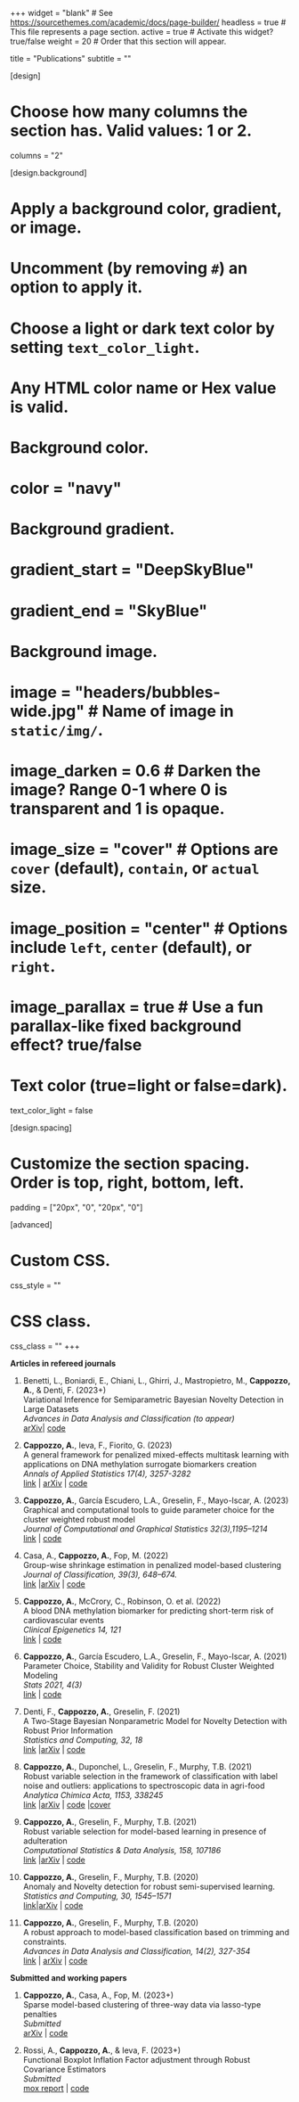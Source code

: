 +++
widget = "blank"  # See https://sourcethemes.com/academic/docs/page-builder/
headless = true  # This file represents a page section.
active = true  # Activate this widget? true/false
weight = 20  # Order that this section will appear.

title = "Publications"
subtitle = ""

[design]
  # Choose how many columns the section has. Valid values: 1 or 2.
  columns = "2"

[design.background]
  # Apply a background color, gradient, or image.
  #   Uncomment (by removing `#`) an option to apply it.
  #   Choose a light or dark text color by setting `text_color_light`.
  #   Any HTML color name or Hex value is valid.

  # Background color.
  # color = "navy"

  # Background gradient.
  # gradient_start = "DeepSkyBlue"
  # gradient_end = "SkyBlue"

  # Background image.
  # image = "headers/bubbles-wide.jpg"  # Name of image in `static/img/`.
  # image_darken = 0.6  # Darken the image? Range 0-1 where 0 is transparent and 1 is opaque.
  # image_size = "cover"  #  Options are `cover` (default), `contain`, or `actual` size.
  # image_position = "center"  # Options include `left`, `center` (default), or `right`.
  # image_parallax = true  # Use a fun parallax-like fixed background effect? true/false

  # Text color (true=light or false=dark).
  text_color_light = false

[design.spacing]
  # Customize the section spacing. Order is top, right, bottom, left.
  padding = ["20px", "0", "20px", "0"]

[advanced]
 # Custom CSS.
 css_style = ""

 # CSS class.
 css_class = ""
+++

**Articles in refereed journals**  

1. Benetti, L., Boniardi, E., Chiani, L., Ghirri, J., Mastropietro, M., **Cappozzo, A.**, & Denti, F. (2023+)    
Variational Inference for Semiparametric Bayesian Novelty Detection in Large Datasets         
*Advances in Data Analysis and Classification (to appear)*  
[arXiv](https://arxiv.org/abs/2212.01865)| [code](https://github.com/JacopoGhirri/VarBRAND)


1. **Cappozzo, A.**, Ieva, F., Fiorito, G. (2023)  
A general framework for penalized mixed-effects multitask learning with applications on DNA methylation surrogate biomarkers creation   
*Annals of Applied Statistics 17(4), 3257-3282*   
[link](https://projecteuclid.org/journals/annals-of-applied-statistics/volume-17/issue-4/A-general-framework-for-penalized-mixed-effects-multitask-learning-with/10.1214/23-AOAS1760.short) | [arXiv](https://arxiv.org/abs/2112.12719) | [code](https://github.com/AndreaCappozzo/emlmm)

1. **Cappozzo, A.**, García Escudero, L.A., Greselin, F., Mayo-Iscar, A. (2023)  
Graphical and computational tools to guide parameter choice for the cluster weighted robust model  
*Journal of Computational and Graphical Statistics 32(3),1195–1214*  
[link](https://www.tandfonline.com/doi/abs/10.1080/10618600.2022.2154218) | [code](https://github.com/AndreaCappozzo/CWRMmonitor)  

1. Casa, A., **Cappozzo, A.**, Fop, M. (2022)  
Group-wise shrinkage estimation in penalized model-based clustering   
*Journal of Classification, 39(3), 648–674.*   
[link](https://link.springer.com/article/10.1007/s00357-022-09421-z) |[arXiv](https://arxiv.org/abs/2105.07935) | [code](https://github.com/AndreaCappozzo/sparsemix)

1. **Cappozzo, A.**, McCrory, C., Robinson, O. et al. (2022)  
A blood DNA methylation biomarker for predicting short-term risk of cardiovascular events   
*Clinical Epigenetics 14, 121*   
[link](https://clinicalepigeneticsjournal.biomedcentral.com/articles/10.1186/s13148-022-01341-4) | [code](https://github.com/AndreaCappozzo/mixedelnet)

1. **Cappozzo, A.**, García Escudero, L.A., Greselin, F., Mayo-Iscar, A. (2021)  
Parameter Choice, Stability and Validity for Robust Cluster Weighted Modeling   
*Stats 2021, 4(3)*  
[link](https://www.mdpi.com/2571-905X/4/3/36) | [code](https://github.com/AndreaCappozzo/STATS-monitoring_CWRM)  

1. Denti, F., **Cappozzo, A.**, Greselin, F. (2021)  
A Two-Stage Bayesian Nonparametric Model for Novelty Detection with Robust Prior Information   
*Statistics and Computing, 32, 18*  
[link](https://link.springer.com/article/10.1007%2Fs11222-021-10017-7) |[arXiv](https://arxiv.org/abs/2006.09012) | [code](https://github.com/AndreaCappozzo/brand-public_repo)  

1. **Cappozzo, A.**, Duponchel, L., Greselin, F., Murphy, T.B. (2021)  
Robust variable selection in the framework of classification with label noise and outliers: applications to spectroscopic data in agri-food   
*Analytica Chimica Acta, 1153, 338245*   
[link](https://www.sciencedirect.com/science/article/abs/pii/S0003267021000714) |[arXiv](https://arxiv.org/abs/2010.10415) | [code](https://github.com/AndreaCappozzo/varselTBIC) |[cover](Outside-Front-Cover_2021_Analytica-Chimica-Acta.pdf) 

1. **Cappozzo, A.**, Greselin, F., Murphy, T.B. (2021)  
Robust variable selection for model-based learning
in presence of adulteration  
*Computational Statistics & Data Analysis, 158, 107186*   
[link](https://www.sciencedirect.com/science/article/abs/pii/S0167947321000207) |[arXiv](https://arxiv.org/abs/2007.14810) | [code](https://github.com/AndreaCappozzo/varselEMST)  

1. **Cappozzo, A.**, Greselin, F., Murphy, T.B. (2020)  
Anomaly and Novelty detection for robust semi-supervised learning.  
*Statistics and Computing, 30, 1545–1571*  
[link](https://link.springer.com/article/10.1007%2Fs11222-020-09959-1)|[arXiv](https://arxiv.org/abs/1911.08381) | [code](https://github.com/AndreaCappozzo/raedda)  

1. **Cappozzo, A.**, Greselin, F., Murphy, T.B. (2020)  
A robust approach to model-based classification based on trimming and constraints.  
*Advances in Data Analysis and Classification, 14(2), 327-354*   
[link](http://link.springer.com/10.1007/s11634-019-00371-w) | [arXiv](http://arxiv.org/abs/1904.06136) | [code](https://github.com/AndreaCappozzo/rupclass)

**Submitted and working papers**  

1. **Cappozzo, A.**, Casa, A., Fop, M. (2023+)  
Sparse model-based clustering of three-way data via lasso-type penalties  
*Submitted*   
[arXiv](https://arxiv.org/abs/2307.10673) | [code](https://github.com/AndreaCappozzo/sparsemixmat)

1. Rossi, A., **Cappozzo, A.**, & Ieva, F. (2023+)    
Functional Boxplot Inflation Factor adjustment through Robust Covariance Estimators      
*Submitted*   
[mox report](https://mox.polimi.it/reports-and-books/publication-results/?id=1163)
| [code](https://github.com/annachiara-rossi/robust-adj-fbplot)


<!-- [Publications in monographs and refereed conference proceedings]({{< ref "/publications_full_list/index.md" >}}) -->

